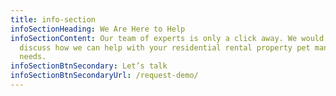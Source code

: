 ```yaml
---
title: info-section
infoSectionHeading: We Are Here to Help
infoSectionContent: Our team of experts is only a click away. We would love to
  discuss how we can help with your residential rental property pet management
  needs.
infoSectionBtnSecondary: Let’s talk
infoSectionBtnSecondaryUrl: /request-demo/
---
```

